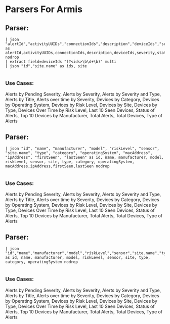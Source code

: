 # Parsers For Armis

## Parser:
```
| json "alertId","activityUUIDs","connectionIds","description","deviceIds","severity","status","time","title","type" as alertId,activityUUIDs,connectionIds,description,deviceIds,severity,status,time,title,type nodrop
| extract field=deviceIds "(?<ids>\b\d+\b)" multi
| json "id","site.name" as ids, site
 
```
### Use Cases:
Alerts by Pending Severity, Alerts by Severity, Alerts by Severity and Type, Alerts by Title, Alerts over time by Severity, Devices by Category, Devices by Operating System, Devices by Risk Level, Devices by Site, Devices by Type, Devices Over Time by Risk Level, Last 10 Seen Devices, Status of Alerts, Top 10 Devices by Manufacturer, Total Alerts, Total Devices, Type of Alerts



## Parser:
```
| json "id", "name", "manufacturer", "model", "riskLevel", "sensor", "site.name", "type", "category", "operatingSystem", "macAddress", "ipAddress", "firstSeen", "lastSeen" as id, name, manufacturer, model, riskLevel, sensor, site, type, category, operatingSystem, macAddress,ipAddress,firstSeen,lastSeen nodrop
 
```
### Use Cases:
Alerts by Pending Severity, Alerts by Severity, Alerts by Severity and Type, Alerts by Title, Alerts over time by Severity, Devices by Category, Devices by Operating System, Devices by Risk Level, Devices by Site, Devices by Type, Devices Over Time by Risk Level, Last 10 Seen Devices, Status of Alerts, Top 10 Devices by Manufacturer, Total Alerts, Total Devices, Type of Alerts



## Parser:
```
| json "id","name","manufacturer","model","riskLevel","sensor","site.name","type","category","operatingSystem" as id, name, manufacturer, model, riskLevel, sensor, site, type, category, operatingSystem nodrop
 
```
### Use Cases:
Alerts by Pending Severity, Alerts by Severity, Alerts by Severity and Type, Alerts by Title, Alerts over time by Severity, Devices by Category, Devices by Operating System, Devices by Risk Level, Devices by Site, Devices by Type, Devices Over Time by Risk Level, Last 10 Seen Devices, Status of Alerts, Top 10 Devices by Manufacturer, Total Alerts, Total Devices, Type of Alerts


